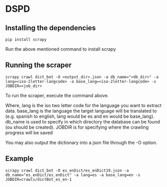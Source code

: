 # DSPD
## Installing the dependencies
    pip install scrapy
Run the above mentioned command to install scrapy

## Running the scraper
    scrapy crawl dict_bot -O <output_dir>.json -a db_name="<db_dir>" -a lang=<iso-2letter-langcode> -a base_lang=<iso-2letter-langcode> -s JOBDIR=<job_dir>
To run the scraper, execute the command above.

Where, lang is the iso two letter code for the language you want to extract data. base_lang is the language the target language will be translated to (e.g. spanish to english, lang would be es and en would be base_lang). db_name is used to specify in which directory the database can be found (ou should be created). JOBDIR is for specifying where the crawling progress will be saved

You may also output the dictionary into a json file through the -O option.

## Example
    scrapy crawl dict_bot -O es_enDict/es_enDict19.json -a db_name="es_enDict/es_enDict" -a lang=es -a base_lang=en -s JOBDIR=crawls/dictBot_es_en-1
